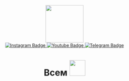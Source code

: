 <div id="header" align="center">
  <img src="https://media.giphy.com/media/cmCEsJZHYBPels360q/giphy.gif" width="120"/>
  
<div id="badges">
  <a href="https://www.instagram.com/100_days_0f_c0de/">
    <img src="https://img.shields.io/badge/Instagram-black?style=for-the-badge&logo=instagram&logoColor=red" alt="Instagram Badge"/>
  </a>
  <a href="https://youtube.com/playlist?list=PLf4OabFwimEFS1Sw3Um4d0IaQYdXpaATk">
    <img src="https://img.shields.io/badge/YouTube-red?style=for-the-badge&logo=youtube&logoColor=white" alt="Youtube Badge"/>
  </a>
<a href="https://t.me//IbrohmY">
    <img src="https://img.shields.io/badge/Telegram-blue?style=for-the-badge&logo=telegram&logoColor=white" alt="Telegram Badge"/>
  </a>
</div>
  <img src="https://komarev.com/ghpvc/?username=IbrohmY&style=flat-square&color=yellow" alt=""/>
<h1>
  Всем 
  <img src="https://media.giphy.com/media/g0jg6lMcNORSlOv9Zb/giphy.gif?cid=ecf05e47z0s83z0dojghsw0demdht5u3yzxywuenc49tcf0x&rid=giphy.gif&ct=ts" width="50px"/>
</h1>
